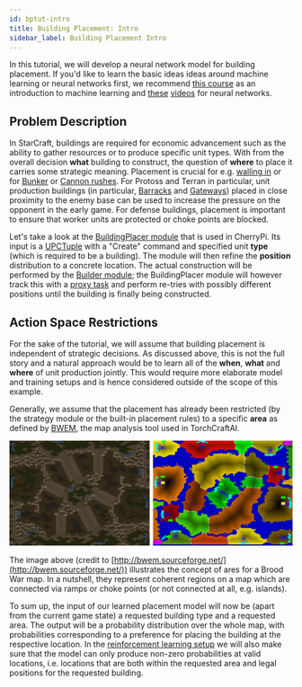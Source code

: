 ```yaml
---
id: bptut-intro
title: Building Placement: Intro
sidebar_label: Building Placement Intro
---
```


In this tutorial, we will develop a neural network model for building placement.
If you'd like to learn the basic ideas ideas around machine learning or neural networks first, we recommend [this course](https://course.fast.ai/ml) as an introduction to machine learning and [these](https://www.youtube.com/watch?v=bxe2T-V8XRs&list=PLiaHhY2iBX9hdHaRr6b7XevZtgZRa1PoU) [videos](https://www.youtube.com/playlist?list=PL3FW7Lu3i5JvHM8ljYj-zLfQRF3EO8sYv) for neural networks.

## Problem Description

In StarCraft, buildings are required for economic advancement such as the ability to gather resources or to produce specific unit types.
With from the overall decision **what** building to construct, the question of **where** to place it carries some strategic meaning.
Placement is crucial for e.g. [walling in](https://liquipedia.net/starcraft/Walling_as_Zerg) or for [Bunker](https://liquipedia.net/starcraft/Bunker_Rush) or [Cannon rushes](https://liquipedia.net/starcraft/Cannon_Rush).
For Protoss and Terran in particular, unit production buildings (in particular, [Barracks](https://liquipedia.net/starcraft/Barracks) and [Gateways](https://liquipedia.net/starcraft/Gateway)) placed in close proximity to the enemy base can be used to increase the pressure on the opponent in the early game.
For defense buildings, placement is important to ensure that worker units are protected or choke points are blocked.

Let's take a look at the [BuildingPlacer module](modules.md) that is used in CherryPi. 
Its input is a [UPCTuple](design.md) with a "Create" command and specified unit **type** (which is required to be a building).
The module will then refine the **position** distribution to a concrete location.
The actual construction will be performed by the [Builder module](modules.md); the BuildingPlacer module will however track this with a [proxy task](design.md) and perform re-tries with possibly different positions until the building is finally being constructed.


## Action Space Restrictions

For the sake of the tutorial, we will assume that building placement is independent of strategic decisions.
As discussed above, this is not the full story and a natural approach would be to learn all of the **when**, **what** and **where** of unit production jointly.
This would require more elaborate model and training setups and is hence considered outside of the scope of this example.

Generally, we assume that the placement has already been restricted (by the strategy module or the built-in placement rules) to a specific **area** as defined by [BWEM](http://bwem.sourceforge.net/), the map analysis tool used in TorchCraftAI.

![BWEM areas on "Heartbreak Ridge"](/docs/assets/bwem-areas.png)

The image above (credit to [http://bwem.sourceforge.net/](http://bwem.sourceforge.net/)) illustrates the concept of ares for a Brood War map.
In a nutshell, they represent coherent regions on a map which are connected via ramps or choke points (or not connected at all, e.g. islands).

To sum up, the input of our learned placement model will now be (apart from the current game state) a requested building type and a requested area.
The output will be a probability distribution over the whole map, with probabilities corresponding to a preference for placing the building at the respective location.
In the [reinforcement learning setup](bptut-rl.md) we will also make sure that the model can only produce non-zero probabilities at valid locations, i.e. locations that are both within the requested area and legal positions for the requested building.
